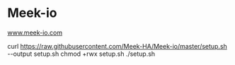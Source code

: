 # Meek-io
www.meek-io.com

curl https://raw.githubusercontent.com/Meek-HA/Meek-io/master/setup.sh --output setup.sh
chmod +rwx setup.sh
./setup.sh
